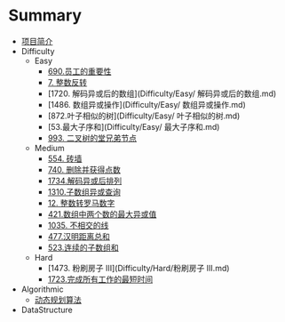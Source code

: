 # Summary

* [项目简介](README.md)
* Difficulty
    * Easy
        * [690.员工的重要性](Difficulty/Easy/员工的重要性.md)
        * [7. 整数反转](Difficulty/Easy/整数反转.md)
        * [1720. 解码异或后的数组](Difficulty/Easy/ 解码异或后的数组.md)
        * [1486. 数组异或操作](Difficulty/Easy/ 数组异或操作.md)
        * [872.叶子相似的树](Difficulty/Easy/ 叶子相似的树.md)
        * [53.最大子序和](Difficulty/Easy/ 最大子序和.md)
        * [993. 二叉树的堂兄弟节点](Difficulty/Easy/二叉树的堂兄弟节点.md)
    * Medium
        * [554. 砖墙](Difficulty/Medium/砖墙.md)
        * [740. 删除并获得点数](Difficulty/Medium/删除并获得点数.md)
        * [1734.解码异或后排列](Difficulty/Medium/解码异或后的排列.md)
        * [1310.子数组异或查询](Difficulty/Medium/子数组异或查询.md)
        * [12. 整数转罗马数字](Difficulty/Medium/整数转罗马数字.md)
        * [421.数组中两个数的最大异或值](Difficulty/Medium/数组中两个数的最大异或值.md)
        * [1035. 不相交的线](Difficulty/Medium/不相交的线.md)
        * [477.汉明距离总和](Difficulty/Medium/汉明距离总和.md)
        * [523.连续的子数组和](Difficulty/Medium/连续的子数组和.md)
    * Hard
        * [1473. 粉刷房子 III](Difficulty/Hard/粉刷房子 III.md)
        * [1723.完成所有工作的最短时间](Difficulty/Hard/完成所有工作的最短时间.md)
* Algorithmic
    * [动态规划算法](algorithmic/动态规划算法.md)
* DataStructure

